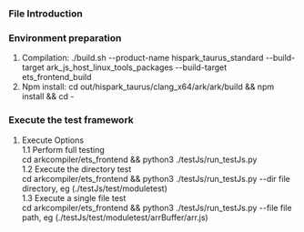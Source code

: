 ### File Introduction

### Environment preparation
1. Compilation: ./build.sh --product-name hispark_taurus_standard --build-target ark_js_host_linux_tools_packages --build-target ets_frontend_build
2. Npm install: cd out/hispark_taurus/clang_x64/ark/ark/build && npm install && cd -


### Execute the test framework
1. Execute Options<br>
1.1 Perform full testing<br>
cd arkcompiler/ets_frontend && python3 ./testJs/run_testJs.py <br>
1.2 Execute the directory test<br>
cd arkcompiler/ets_frontend && python3 ./testJs/run_testJs.py --dir file directory, eg (./testJs/test/moduletest)<br>
1.3 Execute a single file test<br>
cd arkcompiler/ets_frontend && python3 ./testJs/run_testJs.py --file file path, eg (./testJs/test/moduletest/arrBuffer/arr.js)<br>